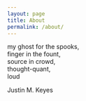 ```yaml
---
layout: page
title: About
permalink: /about/
---
```


my ghost for the spooks,<br/>
finger in the fount,<br/>
source in crowd,<br/>
thought-quant,<br/>
loud<br/>

Justin M. Keyes
